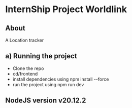 # InternShip Project Worldlink
## About
A Location tracker

## a) Running the project
* Clone the repo
* cd/frontend
* install dependencies using npm install --force
* run the project using npm run dev
## NodeJS version v20.12.2